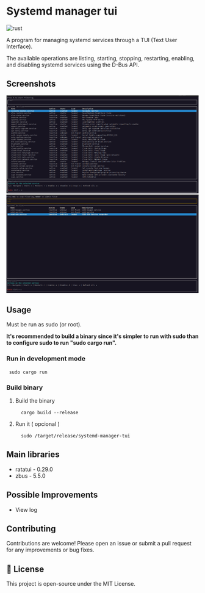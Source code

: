 # Systemd manager tui

![rust](https://img.shields.io/badge/Rust-000000?style=for-the-badge&logo=rust&logoColor=white)

A program for managing systemd services through a TUI (Text User Interface).

The available operations are listing, starting, stopping, restarting, enabling, and disabling systemd services using the D-Bus API.

## Screenshots
![screenshot1](assets/screeshot1.png)
![screenshot2](assets/screeshot2.png)

## Usage

Must be run as sudo (or root).

**It's recommended to build a binary since it's simpler to run with sudo than to configure sudo to run "sudo cargo run".**

### Run in development mode
  ```
   sudo cargo run
  ```

### Build binary

1. Build the binary
    ```
      cargo build --release
    ```
3. Run it ( opcional )
    ```
      sudo /target/release/systemd-manager-tui
    ```

## Main libraries

- ratatui - 0.29.0
- zbus - 5.5.0

## Possible Improvements

- View log

## Contributing

Contributions are welcome! Please open an issue or submit a pull request for any improvements or bug fixes.

## 📝 License

This project is open-source under the MIT License.
